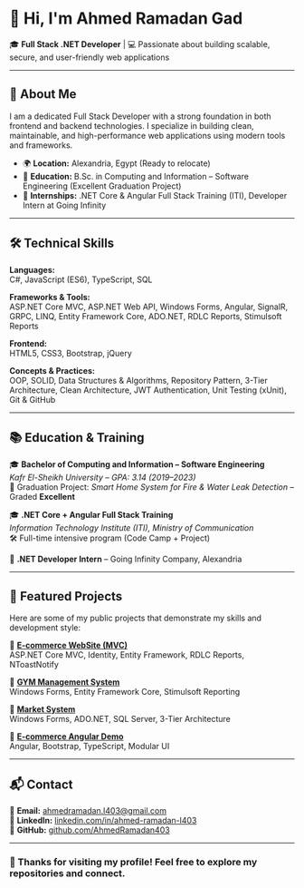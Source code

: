 # 👋 Hi, I'm Ahmed Ramadan Gad

🎓 **Full Stack .NET Developer** | 💻 Passionate about building scalable, secure, and user-friendly web applications

---

## 🚀 About Me

I am a dedicated Full Stack Developer with a strong foundation in both frontend and backend technologies. I specialize in building clean, maintainable, and high-performance web applications using modern tools and frameworks.

- 🌍 **Location:** Alexandria, Egypt (Ready to relocate)
- 🧠 **Education:** B.Sc. in Computing and Information – Software Engineering (Excellent Graduation Project)
- 🎯 **Internships:** .NET Core & Angular Full Stack Training (ITI), Developer Intern at Going Infinity

---

## 🛠️ Technical Skills

**Languages:**  
C#, JavaScript (ES6), TypeScript, SQL

**Frameworks & Tools:**  
ASP.NET Core MVC, ASP.NET Web API, Windows Forms, Angular, SignalR, GRPC, LINQ, Entity Framework Core, ADO.NET, RDLC Reports, Stimulsoft Reports

**Frontend:**  
HTML5, CSS3, Bootstrap, jQuery

**Concepts & Practices:**  
OOP, SOLID, Data Structures & Algorithms, Repository Pattern, 3-Tier Architecture, Clean Architecture, JWT Authentication, Unit Testing (xUnit), Git & GitHub

---

## 📚 Education & Training

🎓 **Bachelor of Computing and Information – Software Engineering**  
*Kafr El-Sheikh University – GPA: 3.14 (2019–2023)*  
📌 Graduation Project: *Smart Home System for Fire & Water Leak Detection* – Graded **Excellent**

🎓 **.NET Core + Angular Full Stack Training**  
*Information Technology Institute (ITI), Ministry of Communication*  
🛠️ Full-time intensive program (Code Camp + Project)

💼 **.NET Developer Intern** – Going Infinity Company, Alexandria

---

## 📂 Featured Projects

Here are some of my public projects that demonstrate my skills and development style:

🔸 [**E-commerce WebSite (MVC)**](https://github.com/AhmedRamadan403/e-commerceWebSite)  
ASP.NET Core MVC, Identity, Entity Framework, RDLC Reports, NToastNotify

🔸 [**GYM Management System**](https://github.com/AhmedRamadan403/GYM_System)  
Windows Forms, Entity Framework Core, Stimulsoft Reporting

🔸 [**Market System**](https://github.com/AhmedRamadan403/MarketProject)  
Windows Forms, ADO.NET, SQL Server, 3-Tier Architecture

🔸 [**E-commerce Angular Demo**](https://github.com/AhmedRamadan403/E-commerceAngular)  
Angular, Bootstrap, TypeScript, Modular UI

---

## 📬 Contact

📧 **Email:** [ahmedramadan.l403@gmail.com](mailto:ahmedramadan.l403@gmail.com)  
💼 **LinkedIn:** [linkedin.com/in/ahmed-ramadan-l403](https://linkedin.com/in/ahmed-ramadan-l403)  
📁 **GitHub:** [github.com/AhmedRamadan403](https://github.com/AhmedRamadan403)

---

### 🙌 Thanks for visiting my profile! Feel free to explore my repositories and connect.

